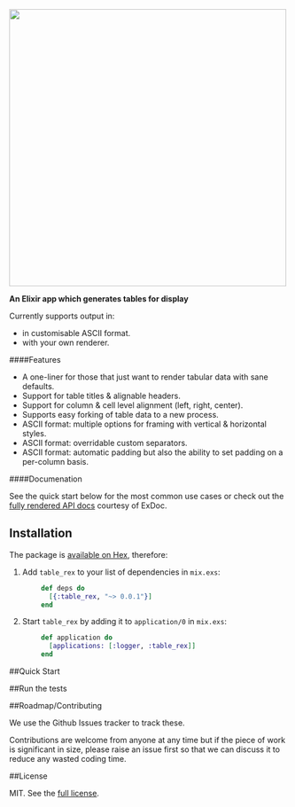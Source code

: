 <img src="http://i.imgur.com/ipa4UVa.png" width="500" />

**An Elixir app which generates tables for display**

Currently supports output in:

* in customisable ASCII format.
* with your own renderer.

####Features

* A one-liner for those that just want to render tabular data with sane defaults.
* Support for table titles & alignable headers.
* Support for column & cell level alignment (left, right, center).
* Supports easy forking of table data to a new process.
* ASCII format: multiple options for framing with vertical & horizontal styles.
* ASCII format: overridable custom separators.
* ASCII format: automatic padding but also the ability to set padding on a per-column basis.

####Documenation

See the quick start below for the most common use cases or check out the [fully rendered API docs](https://hexdocs.pm/table_rex/) courtesy of ExDoc.

## Installation

The package is [available on Hex](https://hex.pm/packages/tablerex), therefore:

  1. Add `table_rex` to your list of dependencies in `mix.exs`:

```elixir
        def deps do
          [{:table_rex, "~> 0.0.1"}]
        end
```

2. Start `table_rex` by adding it to `application/0` in `mix.exs`:

```elixir
        def application do
          [applications: [:logger, :table_rex]]
        end
```

##Quick Start
        
##Run the tests


        
        
##Roadmap/Contributing

We use the Github Issues tracker to track these.

Contributions are welcome from anyone at any time but if the piece of work is significant in size, please raise an issue first so that we can discuss it to reduce any wasted coding time.

##License

MIT. See the [full license](LICENSE).
